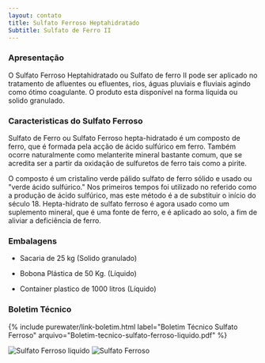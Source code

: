 ```yaml
---
layout: contato
title: Sulfato Ferroso Heptahidratado   
Subtitle: Sulfato de Ferro II
---
```

### **Apresentação**
O Sulfato Ferroso Heptahidratado ou Sulfato de ferro II pode ser aplicado no tratamento de afluentes ou efluentes, rios, águas pluviais e fluviais agindo como ótimo coagulante.
O produto esta disponível na forma líquida ou solido granulado.

### **Caracteristicas do Sulfato Ferroso**

Sulfato de Ferro ou Sulfato Ferroso hepta-hidratado é um composto de ferro, que é formada pela acção de ácido sulfúrico em ferro. Também ocorre naturalmente como melanterite mineral bastante comum, que se acredita ser a partir da oxidação de sulfuretos de ferro tais como a pirite. 

O composto é um cristalino verde pálido sulfato de ferro sólido e usado ou "verde ácido sulfúrico." Nos primeiros tempos foi utilizado no referido como a produção de ácido sulfúrico, mas este método é a de substituir o início do século 18. Hepta-hidrato de sulfato ferroso é agora usado como um suplemento mineral, que é uma fonte de ferro, e é aplicado ao solo, a fim de aliviar a deficiência de ferro.

### **Embalagens**

- Sacaria de 25 kg (Solido granulado)

- Bobona Plástica de 50 Kg. (Líquido)
- Container plastico de 1000 litros (Líquido)

### **Boletim Técnico**

{% include purewater/link-boletim.html 
    label="Boletim Técnico Sulfato Ferroso" 
    arquivo="Boletim-tecnico-sulfato-ferroso-liquido.pdf" %}


<img class="img-responsive pull-right" style="max-width: 50%;" src="../../website/images/pequeno/sulfato ferroso hepta liquido.jpg" alt="Sulfato Ferroso liquido">

<img class="img-responsive pull-right" style="max-width: 50%;" src="../../website/images/pequeno/sulfato ferroso heptahidratado.jpg" alt="Sulfato Ferroso">



